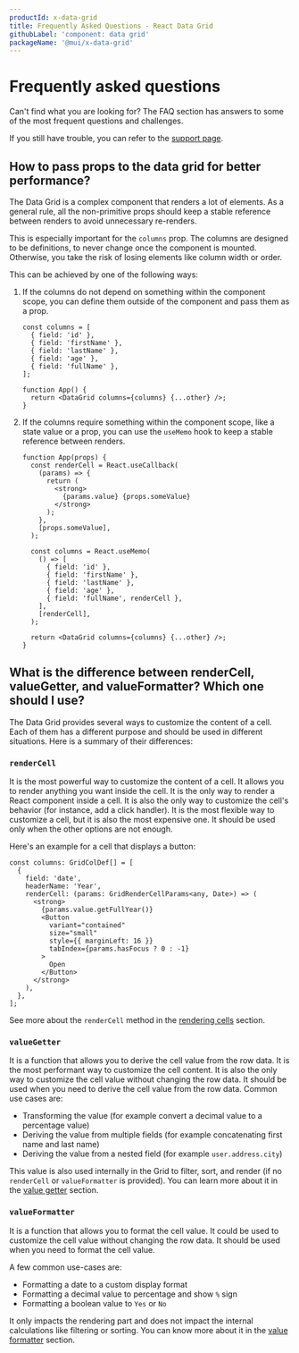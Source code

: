 ```yaml
---
productId: x-data-grid
title: Frequently Asked Questions - React Data Grid
githubLabel: 'component: data grid'
packageName: '@mui/x-data-grid'
---
```


# Frequently asked questions

<p class="description">Can't find what you are looking for? The FAQ section has answers to some of the most frequent questions and challenges.</p>

If you still have trouble, you can refer to the [support page](/x/introduction/support/).

## How to pass props to the data grid for better performance?

The Data Grid is a complex component that renders a lot of elements. As a general rule, all the non-primitive props should keep a stable reference between renders to avoid unnecessary re-renders.

This is especially important for the `columns` prop. The columns are designed to be definitions, to never change once the component is mounted. Otherwise, you take the risk of losing elements like column width or order.

This can be achieved by one of the following ways:

1. If the columns do not depend on something within the component scope, you can define them outside of the component and pass them as a prop.

   ```tsx
   const columns = [
     { field: 'id' },
     { field: 'firstName' },
     { field: 'lastName' },
     { field: 'age' },
     { field: 'fullName' },
   ];

   function App() {
     return <DataGrid columns={columns} {...other} />;
   }
   ```

2. If the columns require something within the component scope, like a state value or a prop, you can use the `useMemo` hook to keep a stable reference between renders.

   ```tsx
   function App(props) {
     const renderCell = React.useCallback(
       (params) => {
         return (
           <strong>
             {params.value} {props.someValue}
           </strong>
         );
       },
       [props.someValue],
     );

     const columns = React.useMemo(
       () => [
         { field: 'id' },
         { field: 'firstName' },
         { field: 'lastName' },
         { field: 'age' },
         { field: 'fullName', renderCell },
       ],
       [renderCell],
     );

     return <DataGrid columns={columns} {...other} />;
   }
   ```

## What is the difference between renderCell, valueGetter, and valueFormatter? Which one should I use?

The Data Grid provides several ways to customize the content of a cell. Each of them has a different purpose and should be used in different situations. Here is a summary of their differences:

### `renderCell`

It is the most powerful way to customize the content of a cell. It allows you to render anything you want inside the cell. It is the only way to render a React component inside a cell. It is also the only way to customize the cell's behavior (for instance, add a click handler). It is the most flexible way to customize a cell, but it is also the most expensive one. It should be used only when the other options are not enough.

Here's an example for a cell that displays a button:

```tsx
const columns: GridColDef[] = [
  {
    field: 'date',
    headerName: 'Year',
    renderCell: (params: GridRenderCellParams<any, Date>) => (
      <strong>
        {params.value.getFullYear()}
        <Button
          variant="contained"
          size="small"
          style={{ marginLeft: 16 }}
          tabIndex={params.hasFocus ? 0 : -1}
        >
          Open
        </Button>
      </strong>
    ),
  },
];
```

See more about the `renderCell` method in the [rendering cells](/x/react-data-grid/column-definition/#rendering-cells) section.

### `valueGetter`

It is a function that allows you to derive the cell value from the row data. It is the most performant way to customize the cell content. It is also the only way to customize the cell value without changing the row data. It should be used when you need to derive the cell value from the row data. Common use cases are:

- Transforming the value (for example convert a decimal value to a percentage value)
- Deriving the value from multiple fields (for example concatenating first name and last name)
- Deriving the value from a nested field (for example `user.address.city`)

This value is also used internally in the Grid to filter, sort, and render (if no `renderCell` or `valueFormatter` is provided). You can learn more about it in the [value getter](/x/react-data-grid/column-definition/#value-getter) section.

### `valueFormatter`

It is a function that allows you to format the cell value. It could be used to customize the cell value without changing the row data. It should be used when you need to format the cell value.

A few common use-cases are:

- Formatting a date to a custom display format
- Formatting a decimal value to percentage and show `%` sign
- Formatting a boolean value to `Yes` or `No`

It only impacts the rendering part and does not impact the internal calculations like filtering or sorting. You can know more about it in the [value formatter](/x/react-data-grid/column-definition/#value-formatter) section.
